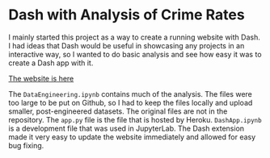 # Dash with Analysis of Crime Rates

I mainly started this project as a way to create a running website with Dash. I had ideas that Dash would be useful in showcasing any projects in an interactive way, so I wanted to do basic analysis and see how easy it was to create a Dash app with it.

[The website is here](http://crime-rates-dash.herokuapp.com/)

The `DataEngineering.ipynb` contains much of the analysis. The files were too large to be put on Github, so I had to keep the files locally and upload smaller, post-engineered datasets. The original files are not in the repository. The `app.py` file is the file that is hosted by Heroku. `DashApp.ipynb` is a development file that was used in JupyterLab. The Dash extension made it very easy to update the website immediately and allowed for easy bug fixing.